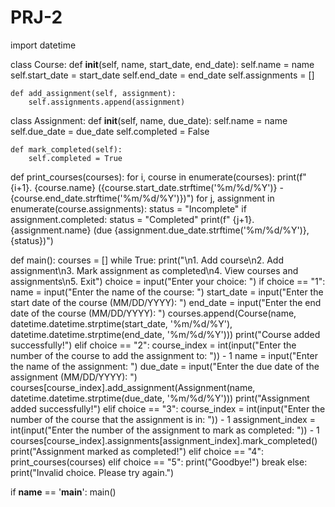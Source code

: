# PRJ-2

import datetime

class Course:
    def __init__(self, name, start_date, end_date):
        self.name = name
        self.start_date = start_date
        self.end_date = end_date
        self.assignments = []

    def add_assignment(self, assignment):
        self.assignments.append(assignment)

class Assignment:
    def __init__(self, name, due_date):
        self.name = name
        self.due_date = due_date
        self.completed = False

    def mark_completed(self):
        self.completed = True

def print_courses(courses):
    for i, course in enumerate(courses):
        print(f"{i+1}. {course.name} ({course.start_date.strftime('%m/%d/%Y')} - {course.end_date.strftime('%m/%d/%Y')})")
        for j, assignment in enumerate(course.assignments):
            status = "Incomplete"
            if assignment.completed:
                status = "Completed"
            print(f"   {j+1}. {assignment.name} (due {assignment.due_date.strftime('%m/%d/%Y')}, {status})")

def main():
    courses = []
    while True:
        print("\n1. Add course\n2. Add assignment\n3. Mark assignment as completed\n4. View courses and assignments\n5. Exit")
        choice = input("Enter your choice: ")
        if choice == "1":
            name = input("Enter the name of the course: ")
            start_date = input("Enter the start date of the course (MM/DD/YYYY): ")
            end_date = input("Enter the end date of the course (MM/DD/YYYY): ")
            courses.append(Course(name, datetime.datetime.strptime(start_date, '%m/%d/%Y'), datetime.datetime.strptime(end_date, '%m/%d/%Y')))
            print("Course added successfully!")
        elif choice == "2":
            course_index = int(input("Enter the number of the course to add the assignment to: ")) - 1
            name = input("Enter the name of the assignment: ")
            due_date = input("Enter the due date of the assignment (MM/DD/YYYY): ")
            courses[course_index].add_assignment(Assignment(name, datetime.datetime.strptime(due_date, '%m/%d/%Y')))
            print("Assignment added successfully!")
        elif choice == "3":
            course_index = int(input("Enter the number of the course that the assignment is in: ")) - 1
            assignment_index = int(input("Enter the number of the assignment to mark as completed: ")) - 1
            courses[course_index].assignments[assignment_index].mark_completed()
            print("Assignment marked as completed!")
        elif choice == "4":
            print_courses(courses)
        elif choice == "5":
            print("Goodbye!")
            break
        else:
            print("Invalid choice. Please try again.")

if __name__ == '__main__':
    main()
